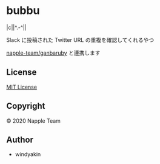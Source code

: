 # bubbu

|c||^.-^||

Slack に投稿された Twitter URL の重複を確認してくれるやつ

[napple-team/ganbaruby](https://github.com/napple-team/ganbaruby) と連携します

## License

[MIT License](LICENSE)

## Copyright

&copy; 2020 Napple Team

## Author

* windyakin
